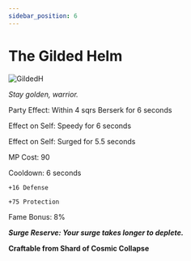 ```yaml
---
sidebar_position: 6
---
```


# The Gilded Helm

![GildedH](https://vwiki.valorserver.com/api/item/picture/the%20gilded%20helm)

<i>Stay golden, warrior.</i>

Party Effect: Within 4 sqrs Berserk for 6 seconds

Effect on Self: Speedy for 6 seconds

Effect on Self: Surged for 5.5 seconds

MP Cost: 90

Cooldown: 6 seconds

    +16 Defense
    
    +75 Protection

Fame Bonus: 8%

***Surge Reserve: Your surge takes longer to deplete.***

**Craftable from Shard of Cosmic Collapse**
